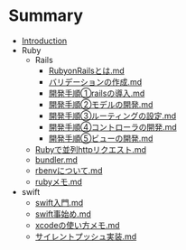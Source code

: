 # Summary

* [Introduction](README.md)
* Ruby
  * Rails
    * [RubyonRailsとは.md](src/ruby/Ruby_on_Rails/RubyonRailsとは.md)
    * [バリデーションの作成.md](src/ruby/Ruby_on_Rails/バリデーションの作成.md)
    * [開発手順①railsの導入.md](src/ruby/Ruby_on_Rails/開発手順①railsの導入.md)
    * [開発手順②モデルの開発.md](src/ruby/Ruby_on_Rails/開発手順②モデルの開発.md)
    * [開発手順③ルーティングの設定.md](src/ruby/Ruby_on_Rails/開発手順③ルーティングの設定.md)
    * [開発手順④コントローラの開発.md](src/ruby/Ruby_on_Rails/開発手順④コントローラの開発.md)
    * [開発手順⑤ビューの開発.md](src/ruby/Ruby_on_Rails/開発手順⑤ビューの開発.md)
  * [Rubyで並列httpリクエスト.md](src/ruby/Rubyで並列httpリクエスト.md)
  * [bundler.md](src/ruby/bundler.md)
  * [rbenvについて.md](src/ruby/rbenvについて.md)
  * [rubyメモ.md](src/ruby/rubyメモ.md)
* swift
  * [swift入門.md](src/swift/swift入門.md)
  * [swift事始め.md](src/swift/swift事始め.md)
  * [xcodeの使い方メモ.md](src/swift/xcodeの使い方メモ.md)
  * [サイレントプッシュ実装.md](src/swift/サイレントプッシュ実装.md)
